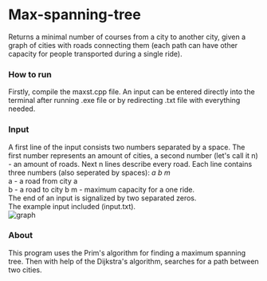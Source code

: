 # Max-spanning-tree
Returns a minimal number of courses from a city to another city, given a graph of cities with roads connecting them (each path can have other capacity for people transported during a single ride).
### How to run
Firstly, compile the maxst.cpp file. An input can be entered directly into the terminal after running .exe file or by redirecting .txt file with everything needed.
### Input
A first line of the input consists two numbers separated by a space. The first number represents an amount of cities, a second number (let's call it n) - an amount of roads. Next n lines describe every road. Each line contains three numbers (also seperated by spaces): *a b m*  
a - a road from city a  
b - a road to city b 
m - maximum capacity for a one ride.  
The end of an input is signalized by two separated zeros.  
The example input included (input.txt).
<br/>
![graph](https://github.com/reeizer84/max-spanning-tree/assets/166179773/c7c03a81-4e37-4a32-877d-f19833ccf8f9)

### About
This program uses the Prim's algorithm for finding a maximum spanning tree. Then with help of the Dijkstra's algorithm, searches for a path between two cities.
